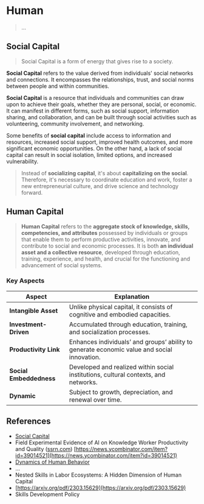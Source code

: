# Human

> ...

## Social Capital

> Social Capital is a form of energy that gives rise to a society.

**Social Capital** refers to the value derived from individuals' social networks and connections. It encompasses the relationships, trust, and social norms between people and within communities.

**Social Capital** is a resource that individuals and communities can draw upon to achieve their goals, whether they are personal, social, or economic. It can manifest in different forms, such as social support, information sharing, and collaboration, and can be built through social activities such as volunteering, community involvement, and networking.

Some benefits of **social capital** include access to information and resources, increased social support, improved health outcomes, and more significant economic opportunities. On the other hand, a lack of social capital can result in social isolation, limited options, and increased vulnerability.

> Instead of **socializing capital**, it's about **capitalizing on the social**. Therefore, it's necessary to coordinate education and work, foster a new entrepreneurial culture, and drive science and technology forward.

## Human Capital

> **Human Capital** refers to the **aggregate stock of knowledge, skills, competencies, and attributes** possessed by individuals or groups that enable them to perform productive activities, innovate, and contribute to social and economic processes. It is both **an individual asset and a collective resource**, developed through education, training, experience, and health, and crucial for the functioning and advancement of social systems.

### Key Aspects

| **Aspect**              | **Explanation**                                                                             |
| ----------------------- | ------------------------------------------------------------------------------------------- |
| **Intangible Asset**    | Unlike physical capital, it consists of cognitive and embodied capacities.                  |
| **Investment-Driven**   | Accumulated through education, training, and socialization processes.                       |
| **Productivity Link**   | Enhances individuals’ and groups’ ability to generate economic value and social innovation. |
| **Social Embeddedness** | Developed and realized within social institutions, cultural contexts, and networks.         |
| **Dynamic**             | Subject to growth, depreciation, and renewal over time.                                     |

## References

- [Social Capital](https://www.wikiwand.com/en/Social_capital)
- Field Experimental Evidence of AI on Knowledge Worker Productivity and Quality ([ssrn.com](http://ssrn.com/))
[https://news.ycombinator.com/item?id=39014521](https://news.ycombinator.com/item?id=39014521)
- [Dynamics of Human Behavior](https://www.santafe.edu/research/results/working-papers/dynamics-of-human-behavior)
- …
- Nested Skills in Labor Ecosystems: A Hidden Dimension of Human Capital
- [https://arxiv.org/pdf/2303.15629](https://arxiv.org/pdf/2303.15629)
- Skills Development Policy
